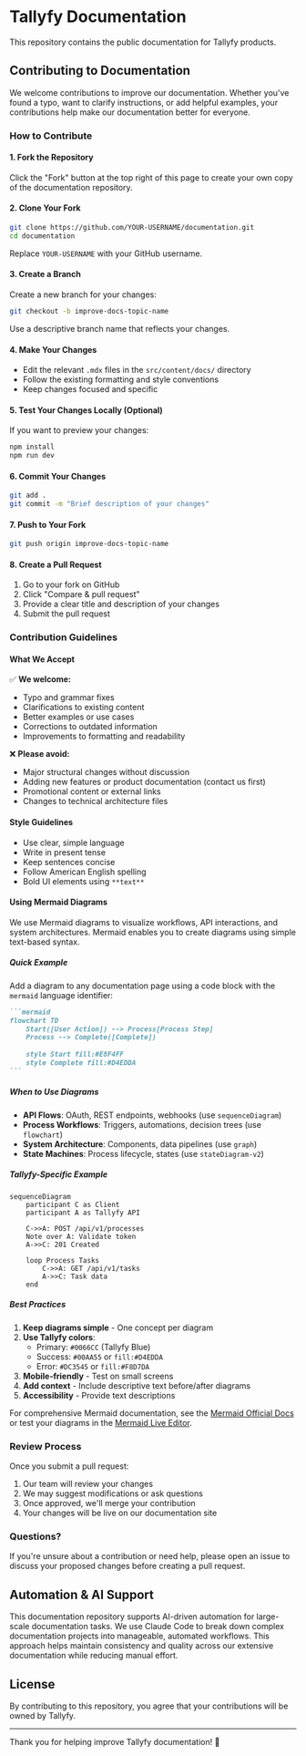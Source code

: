# Tallyfy Documentation

This repository contains the public documentation for Tallyfy products.

## Contributing to Documentation

We welcome contributions to improve our documentation. Whether you've found a typo, want to clarify instructions, or add helpful examples, your contributions help make our documentation better for everyone.

### How to Contribute

#### 1. Fork the Repository

Click the "Fork" button at the top right of this page to create your own copy of the documentation repository.

#### 2. Clone Your Fork

```bash
git clone https://github.com/YOUR-USERNAME/documentation.git
cd documentation
```

Replace `YOUR-USERNAME` with your GitHub username.

#### 3. Create a Branch

Create a new branch for your changes:

```bash
git checkout -b improve-docs-topic-name
```

Use a descriptive branch name that reflects your changes.

#### 4. Make Your Changes

- Edit the relevant `.mdx` files in the `src/content/docs/` directory
- Follow the existing formatting and style conventions
- Keep changes focused and specific

#### 5. Test Your Changes Locally (Optional)

If you want to preview your changes:

```bash
npm install
npm run dev
```

#### 6. Commit Your Changes

```bash
git add .
git commit -m "Brief description of your changes"
```

#### 7. Push to Your Fork

```bash
git push origin improve-docs-topic-name
```

#### 8. Create a Pull Request

1. Go to your fork on GitHub
2. Click "Compare & pull request"
3. Provide a clear title and description of your changes
4. Submit the pull request

### Contribution Guidelines

#### What We Accept

✅ **We welcome:**
- Typo and grammar fixes
- Clarifications to existing content
- Better examples or use cases
- Corrections to outdated information
- Improvements to formatting and readability

❌ **Please avoid:**
- Major structural changes without discussion
- Adding new features or product documentation (contact us first)
- Promotional content or external links
- Changes to technical architecture files

#### Style Guidelines

- Use clear, simple language
- Write in present tense
- Keep sentences concise
- Follow American English spelling
- Bold UI elements using `**text**`

#### Using Mermaid Diagrams

We use Mermaid diagrams to visualize workflows, API interactions, and system architectures. Mermaid enables you to create diagrams using simple text-based syntax.

##### Quick Example

Add a diagram to any documentation page using a code block with the `mermaid` language identifier:

````markdown
```mermaid
flowchart TD
    Start([User Action]) --> Process[Process Step]
    Process --> Complete([Complete])
    
    style Start fill:#E8F4FF
    style Complete fill:#D4EDDA
```
````

##### When to Use Diagrams

- **API Flows**: OAuth, REST endpoints, webhooks (use `sequenceDiagram`)
- **Process Workflows**: Triggers, automations, decision trees (use `flowchart`)
- **System Architecture**: Components, data pipelines (use `graph`)
- **State Machines**: Process lifecycle, states (use `stateDiagram-v2`)

##### Tallyfy-Specific Example

```mermaid
sequenceDiagram
    participant C as Client
    participant A as Tallyfy API
    
    C->>A: POST /api/v1/processes
    Note over A: Validate token
    A->>C: 201 Created
    
    loop Process Tasks
        C->>A: GET /api/v1/tasks
        A->>C: Task data
    end
```

##### Best Practices

1. **Keep diagrams simple** - One concept per diagram
2. **Use Tallyfy colors**:
   - Primary: `#0066CC` (Tallyfy Blue)
   - Success: `#00AA55` or `fill:#D4EDDA`
   - Error: `#DC3545` or `fill:#F8D7DA`
3. **Mobile-friendly** - Test on small screens
4. **Add context** - Include descriptive text before/after diagrams
5. **Accessibility** - Provide text descriptions

For comprehensive Mermaid documentation, see the [Mermaid Official Docs](https://mermaid.js.org/) or test your diagrams in the [Mermaid Live Editor](https://mermaid.live/).

### Review Process

Once you submit a pull request:

1. Our team will review your changes
2. We may suggest modifications or ask questions
3. Once approved, we'll merge your contribution
4. Your changes will be live on our documentation site

### Questions?

If you're unsure about a contribution or need help, please open an issue to discuss your proposed changes before creating a pull request.

## Automation & AI Support

This documentation repository supports AI-driven automation for large-scale documentation tasks. We use Claude Code to break down complex documentation projects into manageable, automated workflows. This approach helps maintain consistency and quality across our extensive documentation while reducing manual effort.

## License

By contributing to this repository, you agree that your contributions will be owned by Tallyfy.

---

Thank you for helping improve Tallyfy documentation! 🙏
